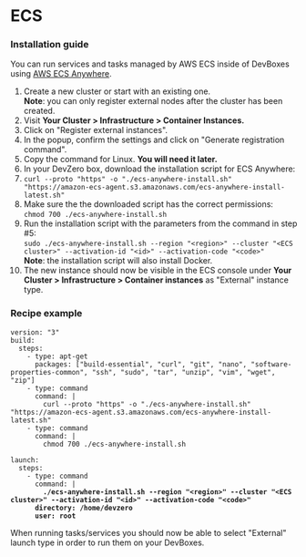# ECS

### Installation guide

You can run services and tasks managed by AWS ECS inside of DevBoxes using [AWS ECS Anywhere](https://aws.amazon.com/ecs/anywhere).

1. Create a new cluster or start with an existing one.\
   **Note**: you can only register external nodes after the cluster has been created.
2. Visit **Your Cluster > Infrastructure > Container Instances.**
3. Click on "Register external instances".
4. In the popup, confirm the settings and click on "Generate registration command".
5. Copy the command for Linux. **You will need it later.**
6. In your DevZero box, download the installation script for ECS Anywhere:
7. `curl --proto "https" -o "./ecs-anywhere-install.sh" "https://amazon-ecs-agent.s3.amazonaws.com/ecs-anywhere-install-latest.sh"`
8. Make sure the the downloaded script has the correct permissions:\
   `chmod 700 ./ecs-anywhere-install.sh`
9. Run the installation script with the parameters from the command in step #5:\
   `sudo ./ecs-anywhere-install.sh --region "<region>" --cluster "<ECS cluster>" --activation-id "<id>" --activation-code "<code>"`\
   **Note**: the installation script will also install Docker.
10. The new instance should now be visible in the ECS console under **Your Cluster > Infrastructure > Container instances** as "External" instance type.

### Recipe example

<pre class="language-yaml"><code class="lang-yaml">version: "3"
build:
  steps:
    - type: apt-get
      packages: ["build-essential", "curl", "git", "nano", "software-properties-common", "ssh", "sudo", "tar", "unzip", "vim", "wget", "zip"]
    - type: command
      command: |
        curl --proto "https" -o "./ecs-anywhere-install.sh" "https://amazon-ecs-agent.s3.amazonaws.com/ecs-anywhere-install-latest.sh"
    - type: command
      command: |
        chmod 700 ./ecs-anywhere-install.sh

launch:
  steps:
    - type: command
      command: |
<strong>        ./ecs-anywhere-install.sh --region "&#x3C;region>" --cluster "&#x3C;ECS cluster>" --activation-id "&#x3C;id>" --activation-code "&#x3C;code>"
</strong><strong>      directory: /home/devzero
</strong><strong>      user: root
</strong></code></pre>

When running tasks/services you should now be able to select "External" launch type in order to run them on your DevBoxes.
